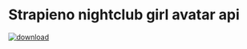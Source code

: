 # Strapieno nightclub girl avatar api

[![download](https://img.shields.io/packagist/dt/strapieno/str-nightclub-girl-avatar-api.svg?maxAge=2592000)](https://packagist.org/packages/strapieno/str-nightclub-girl-avatar-api)